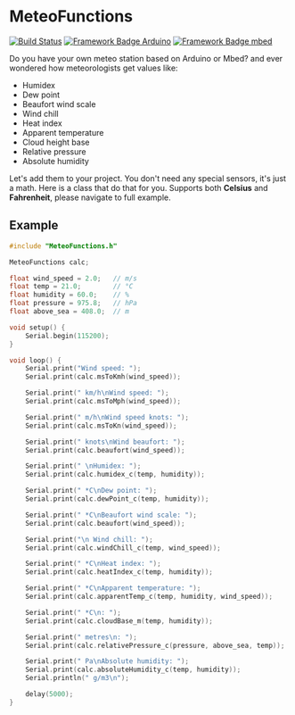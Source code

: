 # MeteoFunctions
[![Build Status](https://travis-ci.org/pilotak/MeteoFunctions.svg?branch=master)](https://travis-ci.org/pilotak/MeteoFunctions) 
[![Framework Badge Arduino](https://img.shields.io/badge/framework-arduino-00979C.svg)](https://arduino.cc)
[![Framework Badge mbed](https://img.shields.io/badge/framework-mbed-008fbe.svg)](https://os.mbed.com/)

Do you have your own meteo station based on Arduino or Mbed? and ever wondered how meteorologists get values like:
- Humidex
- Dew point
- Beaufort wind scale
- Wind chill
- Heat index
- Apparent temperature
- Cloud height base
- Relative pressure
- Absolute humidity

Let's add them to your project. You don't need any special sensors, it's just a math. Here is a class that do that for you. Supports both **Celsius** and **Fahrenheit**, please navigate to full example.

## Example
```cpp
#include "MeteoFunctions.h"

MeteoFunctions calc;

float wind_speed = 2.0;   // m/s
float temp = 21.0;        // °C
float humidity = 60.0;    // %
float pressure = 975.8;   // hPa
float above_sea = 408.0;  // m

void setup() {
    Serial.begin(115200);
}

void loop() {
    Serial.print("Wind speed: ");
    Serial.print(calc.msToKmh(wind_speed));

    Serial.print(" km/h\nWind speed: ");
    Serial.print(calc.msToMph(wind_speed));

    Serial.print(" m/h\nWind speed knots: ");
    Serial.print(calc.msToKn(wind_speed));

    Serial.print(" knots\nWind beaufort: ");
    Serial.print(calc.beaufort(wind_speed));

    Serial.print(" \nHumidex: ");
    Serial.print(calc.humidex_c(temp, humidity));

    Serial.print(" *C\nDew point: ");
    Serial.print(calc.dewPoint_c(temp, humidity));

    Serial.print(" *C\nBeaufort wind scale: ");
    Serial.print(calc.beaufort(wind_speed));

    Serial.print("\n Wind chill: ");
    Serial.print(calc.windChill_c(temp, wind_speed));

    Serial.print(" *C\nHeat index: ");
    Serial.print(calc.heatIndex_c(temp, humidity));

    Serial.print(" *C\nApparent temperature: ");
    Serial.print(calc.apparentTemp_c(temp, humidity, wind_speed));

    Serial.print(" *C\n: ");
    Serial.print(calc.cloudBase_m(temp, humidity));

    Serial.print(" metres\n: ");
    Serial.print(calc.relativePressure_c(pressure, above_sea, temp));

    Serial.print(" Pa\nAbsolute humidity: ");
    Serial.print(calc.absoluteHumidity_c(temp, humidity));
    Serial.println(" g/m3\n");

    delay(5000);
}
```
